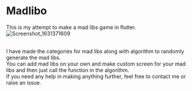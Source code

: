 # Madlibo
This is my attempt to make a mad libs game in flutter.
<br/>![Screenshot_1631371609](https://user-images.githubusercontent.com/62276296/132951937-b5c5608d-2b13-48f0-9ffb-634795325479.png)


<br/>I have made the categories for mad libs along with algorithm to randomly generate the mad libs. 
<br/>You can add mad libs on your own and make custom screen for your mad libs and then just call the function in the algorithm.
<br/>If you need any help in making anything further, feel free to contact me or raise an issue.
